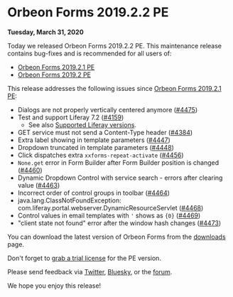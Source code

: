 # Orbeon Forms 2019.2.2 PE

__Tuesday, March 31, 2020__

Today we released Orbeon Forms 2019.2.2 PE. This maintenance release contains bug-fixes and is recommended for all users of:

- [Orbeon Forms 2019.2.1 PE](orbeon-forms-2019.2.1.md)
- [Orbeon Forms 2019.2 PE](orbeon-forms-2019.2.md)

This release addresses the following issues since [Orbeon Forms 2019.2.1 PE](orbeon-forms-2019.2.1.md):

- Dialogs are not properly vertically centered anymore ([\#4475](https://github.com/orbeon/orbeon-forms/issues/4475))
- Test and support Liferay 7.2 ([\#4159](https://github.com/orbeon/orbeon-forms/issues/4159))
    - See also [Supported Liferay versions](/form-runner/link-embed/README.md). 
- GET service must not send a Content-Type header ([\#4384](https://github.com/orbeon/orbeon-forms/issues/4384))
- Extra label showing in template parameters ([\#4447](https://github.com/orbeon/orbeon-forms/issues/4447))
- Dropdown truncated in template parameters ([\#4448](https://github.com/orbeon/orbeon-forms/issues/4448))
- Click dispatches extra `xxforms-repeat-activate` ([\#4456](https://github.com/orbeon/orbeon-forms/issues/4456))
- `None.get` error in Form Builder after Form Builder position is changed ([\#4460](https://github.com/orbeon/orbeon-forms/issues/4460))
- Dynamic Dropdown Control with service search - errors after clearing value ([\#4463](https://github.com/orbeon/orbeon-forms/issues/4463))
- Incorrect order of control groups in toolbar ([\#4464](https://github.com/orbeon/orbeon-forms/issues/4464))
- java.lang.ClassNotFoundException: com.liferay.portal.webserver.DynamicResourceServlet ([\#4468](https://github.com/orbeon/orbeon-forms/issues/4468))
- Control values in email templates with `'` shows as `{0}` ([\#4469](https://github.com/orbeon/orbeon-forms/issues/4469))
- "client state not found" error after the window hash changes ([\#4473](https://github.com/orbeon/orbeon-forms/issues/4473))

You can download the latest version of Orbeon Forms from the [downloads](https://www.orbeon.com/download) page.

Don't forget to [grab a trial license](https://prod.orbeon.com/prod/fr/orbeon/register/new) for the PE version.

Please send feedback via [Twitter](https://twitter.com/orbeon), [Bluesky](https://bsky.app/profile/orbeon.bsky.social), or the [forum](https://groups.google.com/g/orbeon).

We hope you enjoy this release!
